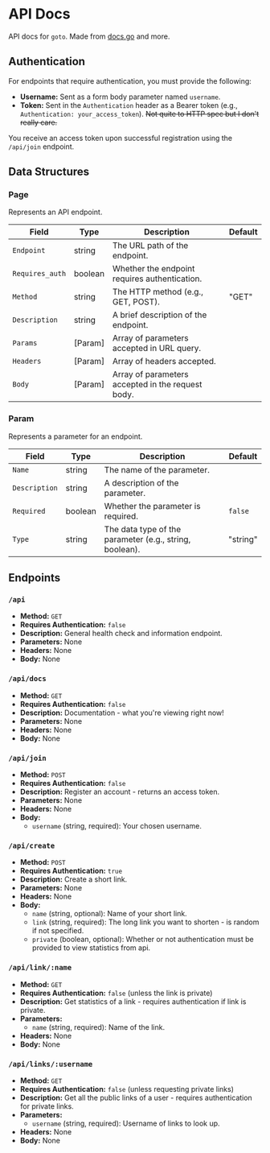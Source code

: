 # API Docs

API docs for `goto`. Made from [docs.go](docs.go) and more.

## Authentication

For endpoints that require authentication, you must provide the following:

- **Username:** Sent as a form body parameter named `username`.
- **Token:** Sent in the `Authentication` header as a Bearer token (e.g., `Authentication: your_access_token`). ~~Not quite to HTTP spec but I don't really care.~~

You receive an access token upon successful registration using the `/api/join` endpoint.

## Data Structures

### Page

Represents an API endpoint.

| Field         | Type    | Description                                  | Default |
| ------------- | ------- | -------------------------------------------- | ------- |
| `Endpoint`    | string  | The URL path of the endpoint.                |         |
| `Requires_auth` | boolean | Whether the endpoint requires authentication. |         |
| `Method`      | string  | The HTTP method (e.g., GET, POST).          | "GET"   |
| `Description` | string  | A brief description of the endpoint.         |         |
| `Params`      | \[Param] | Array of parameters accepted in URL query. |         |
| `Headers`     | \[Param] | Array of headers accepted. |         |
| `Body`        | \[Param] | Array of parameters accepted in the request body. |         |

### Param

Represents a parameter for an endpoint.

| Field         | Type    | Description                                              | Default  |
| ------------- | ------- | -------------------------------------------------------- | -------- |
| `Name`        | string  | The name of the parameter.                               |          |
| `Description` | string  | A description of the parameter.                          |          |
| `Required`    | boolean | Whether the parameter is required.                      | `false`  |
| `Type`        | string  | The data type of the parameter (e.g., string, boolean). | "string" |

## Endpoints

### `/api`

- **Method:** `GET`
- **Requires Authentication:** `false`
- **Description:** General health check and information endpoint.
- **Parameters:** None
- **Headers:** None
- **Body:** None

### `/api/docs`

- **Method:** `GET`
- **Requires Authentication:** `false`
- **Description:** Documentation - what you're viewing right now!
- **Parameters:** None
- **Headers:** None
- **Body:** None

### `/api/join`

- **Method:** `POST`
- **Requires Authentication:** `false`
- **Description:** Register an account - returns an access token.
- **Parameters:** None
- **Headers:** None
- **Body:**
  - `username` (string, required): Your chosen username.

### `/api/create`

- **Method:** `POST`
- **Requires Authentication:** `true`
- **Description:** Create a short link.
- **Parameters:** None
- **Headers:** None
- **Body:**
  - `name` (string, optional): Name of your short link.
  - `link` (string, required): The long link you want to shorten - is random if not specified.
  - `private` (boolean, optional): Whether or not authentication must be provided to view statistics from api.

### `/api/link/:name`

- **Method:** `GET`
- **Requires Authentication:** `false` (unless the link is private)
- **Description:** Get statistics of a link - requires authentication if link is private.
- **Parameters:**
  - `name` (string, required): Name of the link.
- **Headers:** None
- **Body:** None

### `/api/links/:username`

- **Method:** `GET`
- **Requires Authentication:** `false` (unless requesting private links)
- **Description:** Get all the public links of a user - requires authentication for private links.
- **Parameters:**
  - `username` (string, required): Username of links to look up.
- **Headers:** None
- **Body:** None
